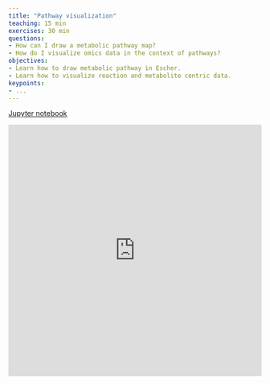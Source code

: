 ```yaml
---
title: "Pathway visualization"
teaching: 15 min
exercises: 30 min
questions:
- How can I draw a metabolic pathway map?
- How do I visualize omics data in the context of pathways?
objectives:
- Learn how to draw metabolic pathway in Escher.
- Learn how to visualize reaction and metabolite centric data.
keypoints:
- ...
---
```


[Jupyter notebook](http://nbviewer.jupyter.org/github/biosustain/cell-factory-design-course/blob/master/01-Getting-started.ipynb)

<iframe id="Example2"
    name="Example2"
    title="Example2"
    width="100%"
    height="500"
    frameborder="0"
    scrolling="yes"
    marginheight="0"
    marginwidth="0"
    src="http://nbviewer.jupyter.org/github/biosustain/cameo-notebooks/blob/master/01-quick-start.ipynb">
</iframe>

